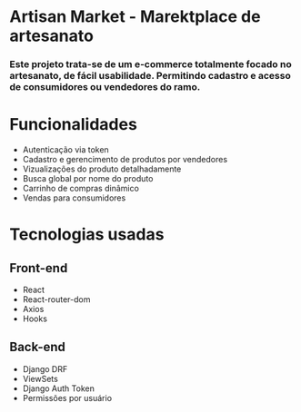 # Artisan Market - Marektplace de artesanato

### Este projeto trata-se de um e-commerce totalmente focado no artesanato, de fácil usabilidade. Permitindo cadastro e acesso de consumidores ou vendedores do ramo.

# Funcionalidades
- Autenticação via token
- Cadastro e gerencimento de produtos por vendedores
- Vizualizações do produto detalhadamente
- Busca global por nome do produto
- Carrinho de compras dinâmico
- Vendas para consumidores

# Tecnologias usadas

## Front-end
- React
- React-router-dom
- Axios
- Hooks

## Back-end
- Django DRF
- ViewSets
- Django Auth Token
- Permissões por usuário

